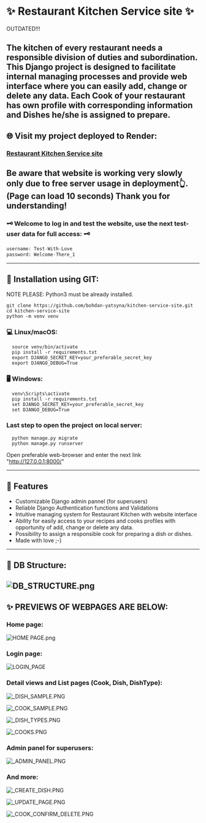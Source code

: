 # ✨ Restaurant Kitchen Service site ✨

OUTDATED!!!

The kitchen of every restaurant needs a responsible division of duties and subordination. 
This Django project is designed to facilitate internal managing processes and provide web interface where you can easily add, change or delete any data.
Each Cook of your restaurant has own profile with corresponding information and Dishes he/she is assigned to prepare. 
---

## 🌐 Visit my project deployed to Render: 
### [Restaurant Kitchen Service site](https://restaurant-kitchen-site.onrender.com)

Be aware that website is working very slowly only due to free server usage in deployment👆. (Page can load 10 seconds)
Thank you for understanding!
---


### 🗝 Welcome to log in and test the website, use the next test-user data for full access: 🗝
```python
username: Test-With-Love
password: Welcome-There_1
```
---

## 💾 Installation using GIT:

NOTE PLEASE: Python3 must be already installed. 

```shell
git clone https://github.com/bohdan-yatsyna/kitchen-service-site.git
cd kitchen-service-site
python -m venv venv
```

### 💻 Linux/macOS:
```shell
  source venv/bin/activate
  pip install -r requirements.txt
  export DJANGO_SECRET_KEY=your_preferable_secret_key
  export DJANGO_DEBUG=True
```

### 🖥 Windows:
```shell
  venv\Scripts\activate
  pip install -r requirements.txt
  set DJANGO_SECRET_KEY=your_preferable_secret_key
  set DJANGO_DEBUG=True
```

### Last step to open the project on local server:
```shell
  python manage.py migrate
  python manage.py runserver
```
Open preferable web-browser and enter the next link "http://127.0.0.1:8000/"

---

## 🚀 Features
- Customizable Django admin pannel (for superusers)
- Reliable Django Authentication functions and Validations
- Intuitive managing system for Restaurant Kitchen with website interface
- Ability for easily access to your recipes and cooks profiles with opportunity of add, change or delete any data.
- Possibility to assign a responsible cook for preparing a dish or dishes.
- Made with love ;-)
---

## 💾 DB Structure:
![DB_STRUCTURE.png](static/assets/img/samples_for_readme/DB_STRUCTURE.png)
---

## ✨ PREVIEWS OF WEBPAGES ARE BELOW:

### Home page:
![HOME PAGE.png](static/assets/img/samples_for_readme/HOME_PAGE.png)

### Login page:
![LOGIN_PAGE](static/assets/img/samples_for_readme/LOGIN_PAGE.PNG)

### Detail views and List pages (Cook, Dish, DishType):
![_DISH_SAMPLE.PNG](static/assets/img/samples_for_readme/_DISH_SAMPLE.PNG)

![_COOK_SAMPLE.PNG](static/assets/img/samples_for_readme/_COOK_SAMPLE.PNG)

![_DISH_TYPES.PNG](static/assets/img/samples_for_readme/_DISH_TYPES.PNG)

![_COOKS.PNG](static/assets/img/samples_for_readme/_COOKS.PNG)

### Admin panel for superusers:
![_ADMIN_PANEL.PNG](static/assets/img/samples_for_readme/_ADMIN_PANEL.PNG)

### And more:
![_CREATE_DISH.PNG](static/assets/img/samples_for_readme/_CREATE_DISH.PNG)

![_UPDATE_PAGE.PNG](static/assets/img/samples_for_readme/_UPDATE_PAGE.PNG)

![_COOK_CONFIRM_DELETE.PNG](static/assets/img/samples_for_readme/_COOK_CONFIRM_DELETE.PNG)
